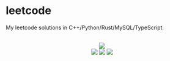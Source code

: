 # leetcode
My leetcode solutions in C++/Python/Rust/MySQL/TypeScript.

<div align="center">
<br/>
<img src="https://img.shields.io/badge/Solved-728/3231%20=%2022%25-blue.svg?style=flat-square" />
<br/>
<img src="https://img.shields.io/badge/Easy-292/813-5CB85D.svg?style=flat-square" />
<img src="https://img.shields.io/badge/Medium-344/1697-F0AE4E.svg?style=flat-square" />
<img src="https://img.shields.io/badge/Hard-92/721-D95450.svg?style=flat-square" />
</div>